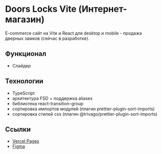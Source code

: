 # Doors Locks Vite (Интернет-магазин)

E-commerce сайт на Vite и React для desktop и mobile - продажа дверных замков (сейчас в разработке).

## Функционал

- Слайдер

## Технологии

- TypeScript
- архитектура FSD + поддержка aliases
- библиотека react-transition-group
- сортировка импортов модулей (плагин prettier-plugin-sort-imports)
- сортировка стилей css (плагин @trivago/prettier-plugin-sort-imports)

## Ссылки

- [Vercel Pages](https://door-locks-vite.vercel.app/)
- [Figma](https://www.figma.com/file/SXRi6her3g4Ebo6yUCojnj/%D0%9C%D0%B0%D0%B3%D0%B0%D0%B7%D0%B8%D0%BD-%D0%B7%D0%B0%D0%BC%D0%BA%D0%BE%D0%B2-Copy?node-id=0%3A1)
